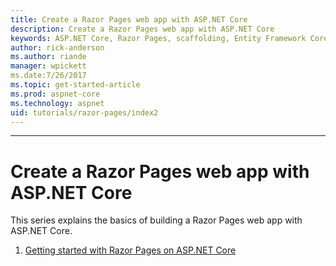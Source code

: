 ```yaml
---
title: Create a Razor Pages web app with ASP.NET Core
description: Create a Razor Pages web app with ASP.NET Core
keywords: ASP.NET Core, Razor Pages, scaffolding, Entity Framework Core, EF, EF Core, database
author: rick-anderson
ms.author: riande
manager: wpickett
ms.date:7/26/2017
ms.topic: get-started-article
ms.prod: aspnet-core
ms.technology: aspnet
uid: tutorials/razor-pages/index2
---
```


---

<!--

---
title: Create a Razor Pages web app with ASP.NET Core
author: rick-anderson
description: 
keywords: ASP.NET Core, Razor Pages, scaffolding, Entity Framework Core, EF, EF Core, database
ms.author: riande
manager: wpickett
ms.date:7/26/2017
ms.topic: get-started-article
ms.technology: aspnet
ms.prod: asp.net-core
uid: tutorials/razor-pages/index2
---
-->

# Create a Razor Pages web app with ASP.NET Core

This series explains the basics of building a Razor Pages web app with ASP.NET Core.

1. [Getting started with Razor Pages on ASP.NET Core](xref:tutorials/razor-pages/razor-pages-start)
